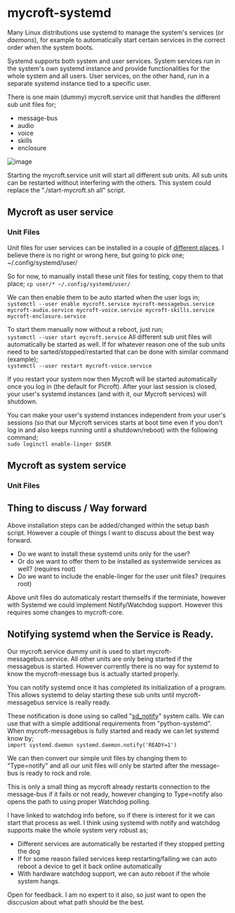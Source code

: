 # mycroft-systemd
Many Linux distributions use systemd to manage the system's services (or *daemons*), for example to automatically start certain services in the correct order when the system boots.

Systemd supports both system and user services. System services run in the system's own systemd instance and provide functionalities for the whole system and all users. User services, on the other hand, run in a separate systemd instance tied to a specific user.

There is one main (dummy) mycroft.service unit that handles the different sub unit files for;
- message-bus
- audio
- voice
- skills
- enclosure

![image](https://www.j1nx.nl/wp-content/uploads/2020/02/systemd-flow.png)

Starting the mycroft.service unit will start all different sub units. All sub units can be restarted without interfering with the others. This system could replace the "./start-mycroft.sh all" script.

## Mycroft as user service

### Unit Files
Unit files for user services can be installed in a couple of [different places](https://www.freedesktop.org/software/systemd/man/systemd.unit.html#User%20Unit%20Search%20Path). I believe there is no right or wrong here, but going to pick one; ~/.config/systemd/user/

So for now, to manually install these unit files for testing, copy them to that place;
`cp user/* ~/.config/systemd/user/`

We can then enable them to be auto started when the user logs in;<br>
`systemctl --user enable mycroft.service mycroft-messagebus.service mycroft-audio.service mycroft-voice.service mycroft-skills.service mycroft-enclosure.service`

To start them manually now without a reboot, just run;<br>
`systemctl --user start mycroft.service`
All different sub unit files will automatically be started as well. If for whatever reason one of the sub units need to be sarted/stopped/restarted that can be done with similar command (example);<br>
`systemctl --user restart mycroft-voice.service`

If you restart your system now then Mycroft will be started automatically once you log in (the default for Picroft). After your last session is closed, your user's systemd instances (and with it, our Mycroft services) will shutdown. 

You can make your user's systemd instances independent from your user's sessions (so that our Mycroft services starts at boot time even if you don't log in and also keeps running until a shutdown/reboot) with the following command;<br>
`sudo loginctl enable-linger $USER`

## Mycroft as system service

### Unit Files

<To Do>


## Thing to discuss / Way forward
Above installation steps can be added/changed within the setup bash script. However a couple of things I want to discuss about the best way forward.
- Do we want to install these systemd units only for the user?
- Or do we want to offer them to be installed as systemwide services as well? (requires root)
- Do we want to include the enable-linger for the user unit files? (requires root)

Above unit files do automaticaly restart themselfs if the terminiate, however with Systemd we could implement Notify/Watchdog support. However this requires some changes to mycroft-core.

## Notifying systemd when the Service is Ready.
Our mycroft.service dummy unit is used to start mycroft-messagebus.service. All other units are only being started if the messagebus is started. However currently there is no way for systemd to know the mycroft-message bus is actually started properly. 

You can notify systemd once it has completed its initialization of a program. This allows systemd to delay starting these sub units until mycroft-messagebus service is really ready.

These notification is done using so called "[sd_notify](https://www.freedesktop.org/software/systemd/man/sd_notify.html)" system calls. We can use that with a simple additional requirements from "python-systemd". When mycroft-messagebus is fully started and ready we can let systemd know by;<br>
`import systemd.daemon
systemd.daemon.notify('READY=1')`

We can then convert our simple unit files by changing them to "Type=notify" and all our unit files will only be started after the message-bus is ready to rock and role.

This is only a small thing as mycroft already restarts connection to the message-bus if it fails or not ready, however changing to Type=notify also opens the path to using proper Watchdog polling.

I have linked to watchdog info before, so if there is interest for it we can start that process as well. I think using systemd with notify and watchdog supports make the whole system very robust as;
- Different services are automatically be restarted if they stopped petting the dog
- If for some reason failed services keep restarting/failing we can auto reboot a device to get it back online automatically
- With hardware watchdog support, we can auto reboot if the whole system hangs.


Open for feedback. I am no expert to it also, so just want to open the disccusion about what path should be the best.
